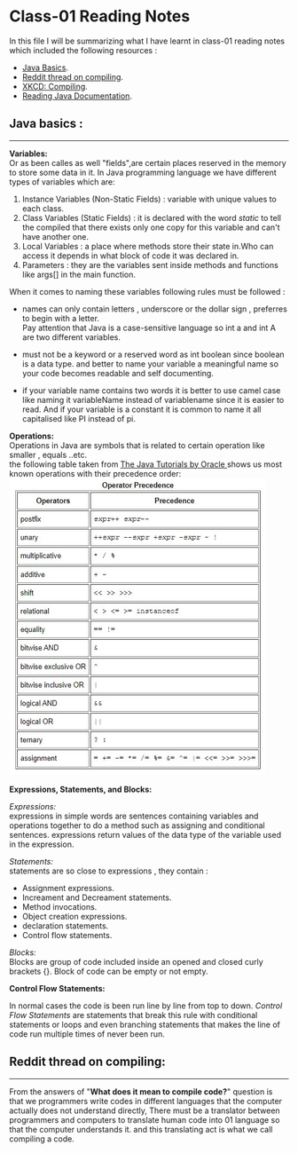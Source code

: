 # Class-01 Reading Notes 

In this file I will be summarizing what I have learnt in class-01 reading notes which included the following resources : 
- [Java Basics](https://docs.oracle.com/javase/tutorial/java/nutsandbolts/index.html).
- [Reddit thread on compiling](https://www.reddit.com/r/explainlikeimfive/comments/233dq5/eli5_what_does_it_mean_to_compile_code/).
- [XKCD: Compiling](https://xkcd.com/303/).
- [Reading Java Documentation](https://www.dummies.com/category/articles/java-33602/).

## Java basics :
*** 
**Variables:**  
Or as been calles as well "fields",are certain places reserved in the memory to store some data in it. In Java programming language we have different types of variables which are: 
1. Instance Variables (Non-Static Fields) : variable with unique values to each class. 
2. Class Variables (Static Fields) : it is declared with the word *static* to tell the compiled that there exists only one copy for this variable and can't have another one.
3. Local Variables : a place where methods store their state in.Who can access it depends in what block of code it was declared in.
4. Parameters : they are the variables sent inside methods and functions like args[] in the main function.

When it comes to naming these variables following rules must be followed : 
- names can only contain letters , underscore or the dollar sign , preferres to begin with a letter.  
Pay attention that Java is a case-sensitive language so int a and int A are two different variables. 

- must not be a keyword or a reserved word as int boolean since boolean is a data type. and better to name your variable a meaningful name so your code becomes readable and  self documenting. 

- if your variable name contains two words it is better to use camel case like naming it variableName instead of variablename since it is easier to read.
And if your variable is a constant it is common to name it all capitalised like PI instead of pi. 

**Operations:**  
Operations in Java are symbols that is related to certain operation like smaller , equals ..etc.  
the following table taken from [The Java Tutorials by Oracle ](https://docs.oracle.com/javase/tutorial/java/nutsandbolts/operators.html)shows us most known operations with their precedence order:  
![Java most known operations](./Assests/SharedScreenshot.jpg)  

**Expressions, Statements, and Blocks:**  

*Expressions:*   
expressions in simple words are sentences containing variables and operations together to do a method  such as assigning  and conditional sentences.
expressions return values of the data type of the variable used in the expression.  

*Statements:*  
statements are so close to expressions , they contain :
- Assignment expressions.
- Increament and Decreament statements.
- Method invocations.
- Object creation expressions. 
- declaration statements.
- Control flow statements.

*Blocks:*   
Blocks are group of code included inside an opened and closed curly brackets {}. 
Block of code can be empty or not empty. 

**Control Flow Statements:**

In normal cases the code is been run line by line from top to down. *Control Flow Statements* are statements that break this rule with conditional statements or loops and even branching statements that makes the line of code run multiple times of never been run.


## Reddit thread on compiling:
***
From the answers of "**What does it mean to compile code?**" question is that we programmers write codes in different languages that the computer actually does not understand directly, There must be a translator between programmers and computers to translate human code into 01 language so that the computer understands it. and this translating act is what we call compiling a code. 


